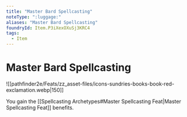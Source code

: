 ```yaml
---
title: "Master Bard Spellcasting"
noteType: ":luggage:"
aliases: "Master Bard Spellcasting"
foundryId: Item.P3iXexOXuSj3KRC4
tags:
  - Item
---
```


# Master Bard Spellcasting
![[pathfinder2e/Feats/zz_asset-files/icons-sundries-books-book-red-exclamation.webp|150]]

You gain the [[Spellcasting Archetypes#Master Spellcasting Feat|Master Spellcasting Feat]] benefits.
